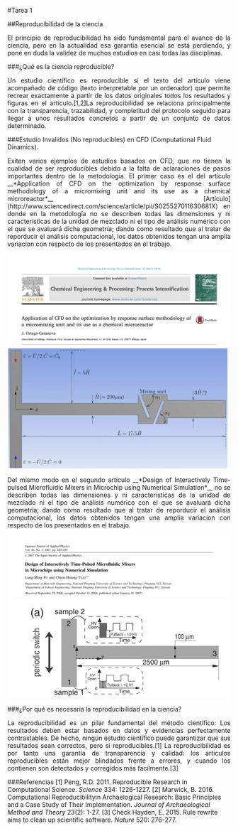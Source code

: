 #Tarea 1

##Reproducibilidad de la ciencia

<p style="text-align: justify;">El principio de reproducibilidad ha sido fundamental para el avance de la ciencia, pero en la actualidad esa garantia esencial se está perdiendo, y pone en duda la validez de muchos estudios en casi todas las disciplinas. </p>

###¿Qué es la ciencia reproducible?

<p style="text-align: justify;">Un estudio científico es reproducible si el texto del artículo viene acompañado de código (texto interpretable por un ordenador) que permite recrear exactamente a partir de los datos originales todos los resultados y figuras en el articulo.[1,2]La reproducibilidad se relaciona principalmente con la transparencia, trazabilidad, y completitud del protocolo seguido para llegar a unos resultados concretos a partir de un conjunto de datos determinado. </p>

###Estudio Invalidos (No reproducibles) en CFD (Computational Fluid Dinamics).

<p style="text-align: justify;"> Exiten varios ejemplos de estudios basados en CFD, que no tienen la cualidad de ser reproducibles debido a la falta de aclaraciones de pasos importantes dentro de la metodología. El primer caso es el del artículo __*Application of CFD on the optimization by response surface methodology of a micromixing unit and its use as a chemical microreactor*__ [Artículo](http://www.sciencedirect.com/science/article/pii/S025527011630681X) en donde en la metodología no se describen todas las dimensiones y ni características de la unidad de mezclado ni el tipo de análisis numérico con el que se avaluará dicha geometría; dando como resultado que al tratar de reporducir el análisis computacional, los datos obtenidos tengan una amplia variacion con respecto de los presentados en el trabajo.</p>

![Encabezado del artículo](https://github.com/juan2310/tarea1/blob/master/1.png) ![Geometría](https://github.com/juan2310/tarea1/blob/master/2.png)

<p style="text-align: justify;"> Del mismo modo en el segundo artículo __*Design of Interactively Time-pulsed Microfluidic Mixers in Microchip using Numerical Simulation*__  no se describen todas las dimensiones y ni características de la unidad de mezclado ni el tipo de análisis numérico con el que se avaluará dicha geometría; dando como resultado que al tratar de reporducir el análisis computacional, los datos obtenidos tengan una amplia variacion con respecto de los presentados en el trabajo. </p>

![Encabezado del artículo](https://github.com/juan2310/tarea1/blob/master/2_1.png) ![Geometría](https://github.com/juan2310/tarea1/blob/master/2_2.png)

###¿Por qué es necesaria la reproducibilidad en la ciencia?

<p style="text-align: justify;"> La reproducibilidad es un pilar fundamental del método científico: Los resultados deben estar basados en datos y evidencias perfectamente contrastables. De hecho, ningún estudio científico puede garantizar que sus resultados sean correctos, pero sí reproducibles.[1] La reproducibilidad es por tanto una garantía de transparencia y calidad: los articulos reproducibles están mejor blindados frente a errores, y cuando los contienen son detectados y corregidos más facilmente.[3]</p>



###Referencias
[1] Peng, R.D. 2011. Reproducible Research in Computational Science. *Science* 334: 1226-1227.
[2] Marwick, B. 2016. Computational Reproducibilityin Archaelogical Research: Basic Principles and a Case Study of Their Implementation. *Journal of Archaeological Method and Theory* 23(2): 1-27.
[3] Check Hayden, E. 2015. Rule rewrite aims to clean up scientific software. *Nature* 520: 276-277.
